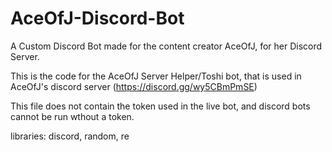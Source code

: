 # AceOfJ-Discord-Bot
A Custom Discord Bot made for the content creator AceOfJ, for her Discord Server.


This is the code for the AceOfJ Server Helper/Toshi bot, that is used in AceOfJ's discord server (https://discord.gg/wy5CBmPmSE)

This file does not contain the token used in the live bot, and discord bots cannot be run wthout a token.

libraries: discord, random, re

